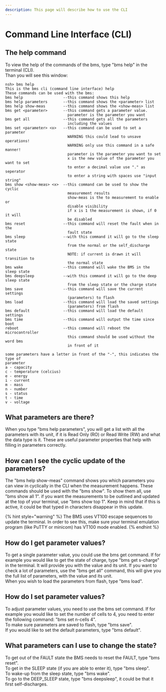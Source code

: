 ```yaml
---
description: This page will describe how to use the CLI
---
```


# Command Line Interface \(CLI\)

## The help command

To view the help of the commands of the bms, type "bms help" in the terminal \(CLI\).  
Than you will see this window:

```text
nsh> bms help                                                                   
This is the bms cli (command line interface) help                               
These commands can be used with the bms:                                        
bms help                  --this command shows this help                        
bms help parameters       --this command shows the <parameter> list             
bms help show-meas        --this command shows the <show-meas> list             
bms get <parameter>       --this command gets a parameter value.                
                            parameter is the parameter you want                 
bms get all               --this command gets all the parameters                
                            including the values                                
bms set <parameter> <x>   --this command can be used to set a parameter         
                            WARNING this could lead to unsave operations!       
                            WARNING only use this command in a safe manner!     
                            parameter is the parameter you want to set          
                            x is the new value of the parameter you want to set 
                            to enter a decimal value use "." as seperator       
                            to enter a string with spaces use "input string"    
bms show <show-meas> <x>  --this command can be used to show the cyclic 
                            measurement results 
                            show-meas is the to measurement to enable or 
                            disable visibility
                            if x is 1 the measurement is shown, if 0 it will 
                            be disabled
bms reset                 --this command will reset the fault when in the 
                            fault state
bms sleep                 --with this command it will go to the sleep state     
                            from the normal or the self_discharge state         
                            NOTE: if current is drawn it will transition to 
                            the normal state
bms wake                  --this command will wake the BMS in the sleep state   
bms deepsleep             --with this command it will go to the deep sleep state
                            from the sleep state or the charge state            
bms save                  --this command will save the current settings 
                            (parameters) to flash
bms load                  --this command will load the saved settings
                            (parameters) from flash
bms default               --this command will load the default settings         
bms time                  --this command will output the time since boot        
reboot                    --this command will reboot the microcontroller        
                            this command should be used without the word bms 
                            in front of it
                                                                                
some parameters have a letter in front of the "-", this indicates the type of 
parameter
a - capacity                                                                    
c - temperature (celcius)                                                       
e - energy                                                                      
i - current                                                                     
m - mass                                                                        
n - number                                                                      
s - status                                                                      
t - time                                                                        
v - voltage 
```

## What parameters are there?

When you type "bms help parameters", you will get a list with all the parameters with its unit, if it is Read Only \(RO\) or Read Write \(RW\) and what the data type is it. These are useful parameter properties that help with filling in parameters correctly.

## How can I see the cyclic update of the parameters?

The "bms help show-meas" command shows you which parameters you can view in cyclically in the CLI when the measurement happens. These commands should be used with the "bms show". To show them all, use "bms show all 1". if you want the measurements to be outlined and updated at the top of your terminal, use "bms show top 1". Keep in mind that if this is active, it could be that typed in characters disappear in this update. 

{% hint style="warning" %}
The BMS uses VT100 escape sequences to update the terminal. In order to see this, make sure your terminal emulation program \(like PuTTY or minicom\) has VT100 mode enabled.
{% endhint %}

## How do I get parameter values?

To get a single parameter value, you could use the bms get command. If for example you would like to get the state of charge, type "bms get s-charge" in the terminal. It will provide you with the value and its unit. If you want to check a lot of parameters, use the "bms get all" command, this will give you the full list of parameters, with the value and its unit.    
When you wish to load the parameters from flash, type "bms load". 

## How do I set parameter values?

To adjust parameter values, you need to use the bms set command. If for example you would like to set the number of cells to 4, you need to enter the following command: "bms set n-cells 4".    
To make sure parameters are saved to flash, type "bms save".   
If you would like to set the default parameters, type "bms default". 

## What parameters can I use to change the state?

To get out of the FAULT state the BMS needs to reset the FAULT, type "bms reset".  
To get in the SLEEP state \(if you are able to enter it\), type "bms sleep".   
To wake-up from the sleep state, type "bms wake".  
To go to the DEEP\_SLEEP state, type "bms deepsleep", it could be that it first self-discharges.  




